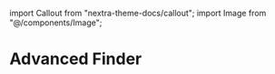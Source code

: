 import Callout from "nextra-theme-docs/callout";
import Image from "@/components/Image";

# Advanced Finder
